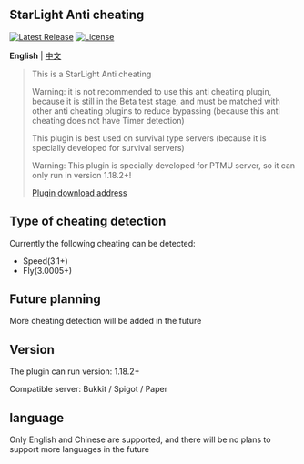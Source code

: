 StarLight Anti cheating
--------
[![Latest Release](https://img.shields.io/github/v/release/3cxc/StarLight)](https://github.com/3cxc/StarLight)
[![License](https://img.shields.io/github/license/3cxc/StarLight.svg)](https://github.com/3cxc/StarLight/blob/master/LICENSE)

**English** | [中文](https://github.com/3cxc/StarLight/blob/master/.github/workflows/README_cn.md)

> This is a StarLight Anti cheating
> 
> Warning: it is not recommended to use this anti cheating plugin, because it is still in the Beta test stage, and must be matched with other anti cheating plugins to reduce bypassing (because this anti cheating does not have Timer detection)
> 
> This plugin is best used on survival type servers (because it is specially developed for survival servers)
> 
> Warning: This plugin is specially developed for PTMU server, so it can only run in version 1.18.2+!
> 
> [Plugin download address](https://github.com/3cxc/StarLight/blob/master/.github/workflows/Download.md)

## Type of cheating detection

Currently the following cheating can be detected:

- Speed(3.1+)
- Fly(3.0005+)

## Future planning

More cheating detection will be added in the future

## Version

The plugin can run version: 1.18.2+

Compatible server: Bukkit / Spigot / Paper 

## language

Only English and Chinese are supported, and there will be no plans to support more languages in the future
